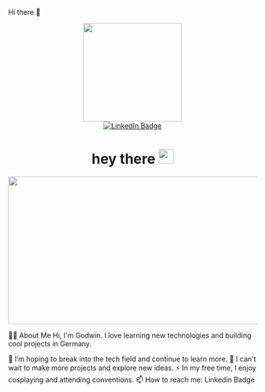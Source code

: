 


Hi there 👋
<div id="header" align="center">
  <img src="https://media.giphy.com/media/Dh5q0sShxgp13DwrvG/giphy.gif" width="200"/>
  <div id="badges">
    <a href="https://www.linkedin.com/in/godwinonah007/">
      <img src="https://img.shields.io/badge/LinkedIn-blue?style=for-the-badge&logo=linkedin&logoColor=white" alt="LinkedIn Badge"/>
    </a>
  </div>
  <div>
    <img src="https://komarev.com/ghpvc/?username=deadend1pro&style=flat-square&color=blue" alt=""/>  
  </div>
  <h1>
    hey there
    <img src="https://media.giphy.com/media/hvRJCLFzcasrR4ia7z/giphy.gif" width="30px"/>
  </h1>
</div>
<div align="center">
  <img src="https://media.giphy.com/media/836HiJc7pgzy8iNXCn/giphy.gif" width="600" height="300"/>
</div>


👨‍💻 About Me
Hi, I'm Godwin. I love learning new technologies and building cool projects 
 in Germany.

:telescope: I’m hoping to break into the tech field and continue to learn more.
:seedling: I can't wait to make more projects and explore new ideas.
:zap: In my free time, I enjoy cosplaying and attending conventions.
:mailbox: How to reach me: Linkedin Badge
